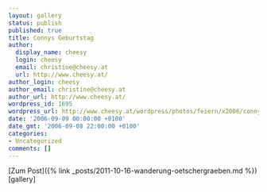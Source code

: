```yaml
---
layout: gallery
status: publish
published: true
title: Connys Geburtstag
author:
  display_name: cheesy
  login: cheesy
  email: christine@cheesy.at
  url: http://www.cheesy.at/
author_login: cheesy
author_email: christine@cheesy.at
author_url: http://www.cheesy.at/
wordpress_id: 1695
wordpress_url: http://www.cheesy.at/wordpress/photos/feiern/x2006/connys-geburtstag/
date: '2006-09-09 00:00:00 +0100'
date_gmt: '2006-09-08 22:00:00 +0100'
categories:
- Uncategorized
comments: []
---
```


[Zum Post]({% link _posts/2011-10-16-wanderung-oetschergraeben.md %})
[gallery]<!--:-->
